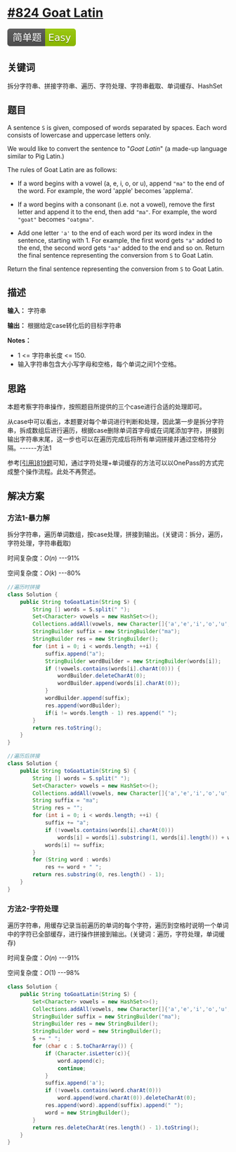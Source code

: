 # [#824 Goat Latin](https://leetcode.com/problems/goat-latin/)

![Easy](https://raw.githubusercontent.com/zhangddjs/LeetcodeGuide/master/figures/Easy.svg)

## 关键词

拆分字符串、拼接字符串、遍历、字符处理、字符串截取、单词缓存、HashSet

## 题目

A sentence `S` is given, composed of words separated by spaces. Each word consists of lowercase and uppercase letters only.

We would like to convert the sentence to "_Goat Latin_" (a made-up language similar to Pig Latin.)

The rules of Goat Latin are as follows:

+ If a word begins with a vowel (a, e, i, o, or u), append `"ma"` to the end of the word.
For example, the word 'apple' becomes 'applema'.

+ If a word begins with a consonant (i.e. not a vowel), remove the first letter and append it to the end, then add `"ma"`.
For example, the word `"goat"` becomes `"oatgma"`.

+ Add one letter `'a'` to the end of each word per its word index in the sentence, starting with 1.
For example, the first word gets `"a"` added to the end, the second word gets `"aa"` added to the end and so on.
Return the final sentence representing the conversion from `S` to Goat Latin.

Return the final sentence representing the conversion from `S` to Goat Latin.

## 描述

**输入：** 字符串

**输出：** 根据给定case转化后的目标字符串

**Notes：**

- 1 <= 字符串长度 <= 150.
- 输入字符串包含大小写字母和空格，每个单词之间1个空格。

## 思路

本题考察字符串操作，按照题目所提供的三个case进行合适的处理即可。

从case中可以看出，本题要对每个单词进行判断和处理，因此第一步是拆分字符串，拆成数组后进行遍历，根据case删除单词首字母或在词尾添加字符，拼接到输出字符串末尾，这一步也可以在遍历完成后将所有单词拼接并通过空格符分隔。------方法1

参考[[引用]819题](..\求最值\间接求最值\819-MostCommonWord.md)可知，通过字符处理+单词缓存的方法可以以OnePass的方式完成整个操作流程。此处不再赘述。

## 解决方案

### 方法1-暴力解

拆分字符串，遍历单词数组，按case处理，拼接到输出。(关键词：拆分，遍历，字符处理，字符串截取)

时间复杂度：$O(n)$ ---91%

空间复杂度：$O(k)$ ---80%

``` java
//遍历时拼接
class Solution {
    public String toGoatLatin(String S) {
        String [] words = S.split(" ");
        Set<Character> vowels = new HashSet<>();
        Collections.addAll(vowels, new Character[]{'a','e','i','o','u', 'A', 'E', 'I', 'O', 'U'});
        StringBuilder suffix = new StringBuilder("ma");
        StringBuilder res = new StringBuilder();
        for (int i = 0; i < words.length; ++i) {
            suffix.append("a");
            StringBuilder wordBuilder = new StringBuilder(words[i]);
            if (!vowels.contains(words[i].charAt(0))) {
                wordBuilder.deleteCharAt(0);
                wordBuilder.append(words[i].charAt(0));
            }
            wordBuilder.append(suffix);
            res.append(wordBuilder);
            if(i != words.length - 1) res.append(" ");
        }
        return res.toString();
    }
}
```

``` java
//遍历后拼接
class Solution {
    public String toGoatLatin(String S) {
        String [] words = S.split(" ");
        Set<Character> vowels = new HashSet<>();
        Collections.addAll(vowels, new Character[]{'a','e','i','o','u', 'A', 'E', 'I', 'O', 'U'});
        String suffix = "ma";
        String res = "";
        for (int i = 0; i < words.length; ++i) {
            suffix += "a";
            if (!vowels.contains(words[i].charAt(0)))
                words[i] = words[i].substring(1, words[i].length()) + words[i].charAt(0);
            words[i] += suffix;
        }
        for (String word : words)
            res += word + " ";
        return res.substring(0, res.length() - 1);
    }
}
```

### 方法2-字符处理

遍历字符串，用缓存记录当前遍历的单词的每个字符，遍历到空格时说明一个单词中的字符已全部缓存，进行操作拼接到输出。(关键词：遍历，字符处理，单词缓存)

时间复杂度：$O(n)$   ---91%

空间复杂度：$O(1)$   ---98%

``` java
class Solution {
    public String toGoatLatin(String S) {
        Set<Character> vowels = new HashSet<>();
        Collections.addAll(vowels, new Character[]{'a','e','i','o','u', 'A', 'E', 'I', 'O', 'U'});
        StringBuilder suffix = new StringBuilder("ma");
        StringBuilder res = new StringBuilder();
        StringBuilder word = new StringBuilder();
        S += " ";
        for (char c : S.toCharArray()) {
            if (Character.isLetter(c)){
                word.append(c);
                continue;
            }
            suffix.append('a');
            if (!vowels.contains(word.charAt(0)))
                word.append(word.charAt(0)).deleteCharAt(0);
            res.append(word).append(suffix).append(" ");
            word = new StringBuilder();
        }
        return res.deleteCharAt(res.length() - 1).toString();
    }
}
```
